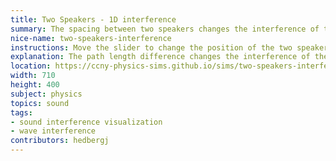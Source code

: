 ```yaml
---
title: Two Speakers - 1D interference
summary: The spacing between two speakers changes the interference of the sound waves.
nice-name: two-speakers-interference
instructions: Move the slider to change the position of the two speakers. The purple wave shows the sum of the red and the blue waves.
explanation: The path length difference changes the interference of the waves. If the speakers are separated by an integer number of wavelengths, then the waves will constructively interfere. If they are separated by a half wavelength, i.e. &lambda;/2, then they will destructively interfere.
location: https://ccny-physics-sims.github.io/sims/two-speakers-interference/
width: 710
height: 400
subject: physics
topics: sound
tags:
- sound interference visualization
- wave interference
contributors: hedbergj
---
```

